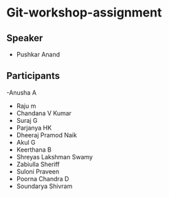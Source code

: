 # Git-workshop-assignment

## Speaker
- Pushkar Anand

## Participants
-Anusha A
- Raju m
- Chandana V Kumar
- Suraj G
- Parjanya HK
- Dheeraj Pramod Naik
- Akul G
- Keerthana B
- Shreyas Lakshman Swamy
- Zabiulla Sheriff
- Suloni Praveen
- Poorna Chandra D
- Soundarya Shivram
